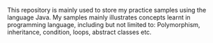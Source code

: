 This repository is mainly used to store my practice samples using the language Java.
My samples mainly illustrates concepts learnt in programming language,
including but not limited to:
Polymorphism, inheritance, condition, loops, abstract classes etc.
